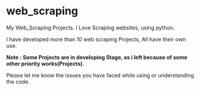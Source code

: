 # web_scraping
My Web_Scraping Projects. I Love Scraping websites, using python.

I have developed more than 10 web scraping Projects, All have their own use.

<b>Note : Some Projects are in developing Stage, as i left because of some other priority works(Projects).</b><br>

Please let me know the issues you have faced while using or understanding the code.
